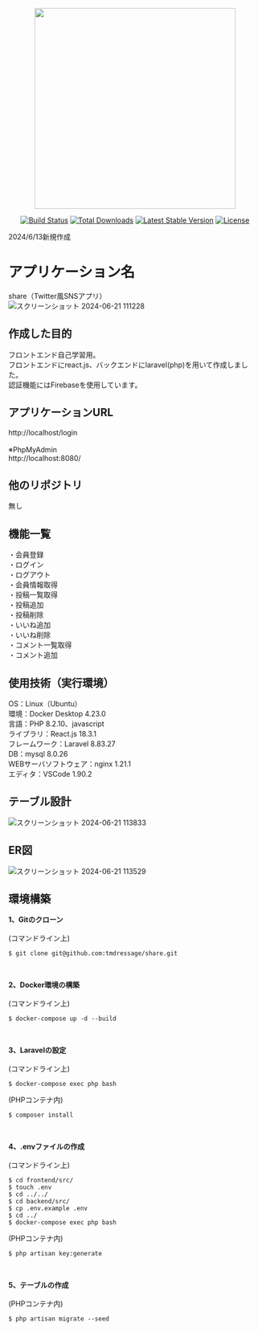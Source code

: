 <p align="center"><a href="https://laravel.com" target="_blank"><img src="https://raw.githubusercontent.com/laravel/art/master/logo-lockup/5%20SVG/2%20CMYK/1%20Full%20Color/laravel-logolockup-cmyk-red.svg" width="400"></a></p>

<p align="center">
<a href="https://travis-ci.org/laravel/framework"><img src="https://travis-ci.org/laravel/framework.svg" alt="Build Status"></a>
<a href="https://packagist.org/packages/laravel/framework"><img src="https://img.shields.io/packagist/dt/laravel/framework" alt="Total Downloads"></a>
<a href="https://packagist.org/packages/laravel/framework"><img src="https://img.shields.io/packagist/v/laravel/framework" alt="Latest Stable Version"></a>
<a href="https://packagist.org/packages/laravel/framework"><img src="https://img.shields.io/packagist/l/laravel/framework" alt="License"></a>
</p>

2024/6/13新規作成
# アプリケーション名
share（Twitter風SNSアプリ）<br>
![スクリーンショット 2024-06-21 111228](https://github.com/tmdressage/share/assets/144135026/a9f344c1-b877-49a5-b43a-1e9d61e865f3)

## 作成した目的
フロントエンド自己学習用。<br>
フロントエンドにreact.js、バックエンドにlaravel(php)を用いて作成しました。<br>
認証機能にはFirebaseを使用しています。<br>
 
## アプリケーションURL
http://localhost/login<br>
<br>
※PhpMyAdmin<br>
http://localhost:8080/

## 他のリポジトリ  
無し

## 機能一覧
・会員登録<br>
・ログイン<br>
・ログアウト<br>
・会員情報取得<br>
・投稿一覧取得<br>
・投稿追加<br>
・投稿削除<br>
・いいね追加<br>
・いいね削除<br>
・コメント一覧取得<br>
・コメント追加<br>
 
## 使用技術（実行環境）
OS：Linux（Ubuntu）<br>
環境：Docker Desktop 4.23.0<br>
言語：PHP 8.2.10、javascript<br>
ライブラリ：React.js 18.3.1<br>
フレームワーク：Laravel 8.83.27<br>
DB：mysql 8.0.26<br>
WEBサーバソフトウェア：nginx 1.21.1<br>
エディタ：VSCode 1.90.2<br>

## テーブル設計
![スクリーンショット 2024-06-21 113833](https://github.com/tmdressage/share/assets/144135026/dc2a5526-d5cc-4f29-a5aa-923962c33ac3)

## ER図
![スクリーンショット 2024-06-21 113529](https://github.com/tmdressage/share/assets/144135026/a910c3b1-24bc-47e6-9918-54c3ad6215c9)

## 環境構築
**1、Gitのクローン**<br>
<br>
(コマンドライン上)<br>
```
$ git clone git@github.com:tmdressage/share.git
```
<br>

**2、Docker環境の構築**<br>
<br>
(コマンドライン上)<br>
```
$ docker-compose up -d --build
```
<br>

**3、Laravelの設定**<br>
<br>
(コマンドライン上)<br>
```
$ docker-compose exec php bash
```
(PHPコンテナ内)<br>
```
$ composer install
```
<br>

**4、.envファイルの作成**<br>
<br>
(コマンドライン上)<br>
```
$ cd frontend/src/
$ touch .env
$ cd ../../
$ cd backend/src/
$ cp .env.example .env
$ cd ../
$ docker-compose exec php bash
```
(PHPコンテナ内)<br>
```
$ php artisan key:generate
```
<br>

**5、テーブルの作成**<br>
<br>
(PHPコンテナ内)<br>
```
$ php artisan migrate --seed
```
<br>
